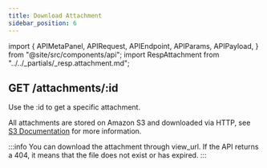 ```yaml
---
title: Download Attachment
sidebar_position: 6
---
```


import {
  APIMetaPanel,
  APIRequest,
  APIEndpoint,
  APIParams,
  APIPayload,
} from "@site/src/components/api";
import RespAttachment from "../../_partials/_resp.attachment.md";

## GET /attachments/:id

Use the :id to get a specific attachment.

All attachments are stored on Amazon S3 and downloaded via HTTP, see [S3 Documentation](https://docs.aws.amazon.com/AmazonS3/latest/API/sigv4-post-example.html) for more information.

<APIEndpoint url="/attachments/:id" />

<APIMetaPanel scope="Authorized" />

<APIParams
  p-id="The attachment id. You can get it from POST /attachemts"
  p-id-required={true}
/>

<APIRequest
  title="Update attachment meta info"
  method="POST"
  url="/attachments/$ATTACHMENT_ID"
/>

<RespAttachment />

:::info
You can download the attachment through view_url. If the API returns a 404, it means that the file does not exist or has expired.
:::

